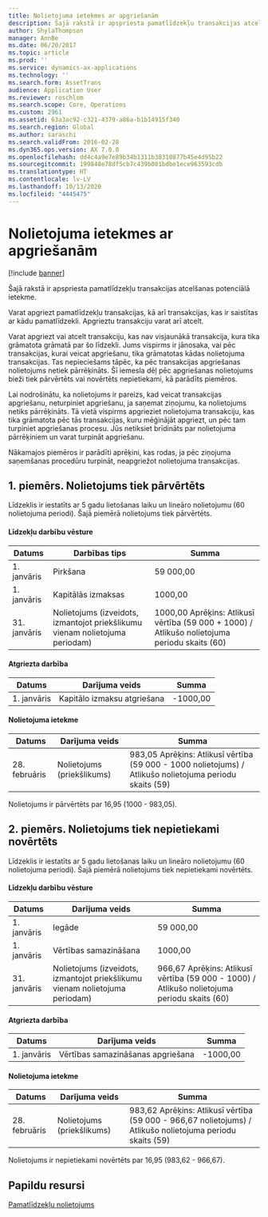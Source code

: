 ```yaml
---
title: Nolietojuma ietekmes ar apgriešanām
description: Šajā rakstā ir apspriesta pamatlīdzekļu transakcijas atcelšanas potenciālā ietekme.
author: ShylaThompson
manager: AnnBe
ms.date: 06/20/2017
ms.topic: article
ms.prod: ''
ms.service: dynamics-ax-applications
ms.technology: ''
ms.search.form: AssetTrans
audience: Application User
ms.reviewer: roschlom
ms.search.scope: Core, Operations
ms.custom: 2961
ms.assetid: 63a3ac92-c321-4379-a86a-b1b14915f340
ms.search.region: Global
ms.author: saraschi
ms.search.validFrom: 2016-02-28
ms.dyn365.ops.version: AX 7.0.0
ms.openlocfilehash: dd4c4a9e7e89b34b1311b38310877b45e4d95b22
ms.sourcegitcommit: 199848e78df5cb7c439b001bdbe1ece963593cdb
ms.translationtype: HT
ms.contentlocale: lv-LV
ms.lasthandoff: 10/13/2020
ms.locfileid: "4445475"
---
```

# <a name="depreciation-effects-with-reversals"></a>Nolietojuma ietekmes ar apgriešanām

[!include [banner](../includes/banner.md)]

Šajā rakstā ir apspriesta pamatlīdzekļu transakcijas atcelšanas potenciālā ietekme. 

Varat apgriezt pamatlīdzekļu transakcijas, kā arī transakcijas, kas ir saistītas ar kādu pamatlīdzekli. Apgrieztu transakciju varat arī atcelt. 

Varat apgriezt vai atcelt transakciju, kas nav visjaunākā transakcija, kura tika grāmatota grāmatā par šo līdzekli. Jums vispirms ir jānosaka, vai pēc transakcijas, kurai veicat apgriešanu, tika grāmatotas kādas nolietojuma transakcijas. Tas nepieciešams tāpēc, ka pēc transakcijas apgriešanas nolietojums netiek pārrēķināts. Šī iemesla dēļ pēc apgriešanas nolietojums bieži tiek pārvērtēts vai novērtēts nepietiekami, kā parādīts piemēros. 

Lai nodrošinātu, ka nolietojums ir pareizs, kad veicat transakcijas apgriešanu, neturpiniet apgriešanu, ja saņemat ziņojumu, ka nolietojums netiks pārrēķināts. Tā vietā vispirms apgrieziet nolietojuma transakciju, kas tika grāmatota pēc tās transakcijas, kuru mēģinājāt apgriezt, un pēc tam turpiniet apgriešanas procesu. Jūs netiksiet brīdināts par nolietojuma pārrēķiniem un varat turpināt apgriešanu. 

Nākamajos piemēros ir parādīti aprēķini, kas rodas, ja pēc ziņojuma saņemšanas procedūru turpināt, neapgriežot nolietojuma transakcijas.

## <a name="example-1-depreciation-is-overstated"></a>1. piemērs. Nolietojums tiek pārvērtēts
Līdzeklis ir iestatīts ar 5 gadu lietošanas laiku un lineāro nolietojumu (60 nolietojuma periodi). Šajā piemērā nolietojums tiek pārvērtēts.
#### <a name="asset-transaction-history"></a>Līdzekļu darbību vēsture

| Datums       | Darbības tips                                                          | Summa                                    |
|------------|---------------------------------------------------------------------------|-------------------------------------------|
| 1. janvāris  | Pirkšana                                                               | 59 000,00                                 |
| 1. janvāris  | Kapitālās izmaksas                                                    | 1000,00                                  |
| 31. janvāris | Nolietojums (izveidots, izmantojot priekšlikumu vienam nolietojuma periodam) | 1000,00 Aprēķins: Atlikusī vērtība (59 000 + 1000) / Atlikušo nolietojuma periodu skaits (60) |

#### <a name="reversal-action"></a>Atgriezta darbība

| Datums      | Darījuma veids                | Summa    |
|-----------|---------------------------------|-----------|
| 1. janvāris | Kapitālo izmaksu atgriešana | -1000,00 |

#### <a name="depreciation-effect"></a>Nolietojuma ietekme

| Datums        | Darījuma veids        | Summa                                                                                |
|-------------|-------------------------|---------------------------------------------------------------------------------------|
| 28. februāris | Nolietojums (priekšlikums) | 983,05 Aprēķins: Atlikusī vērtība (59 000 - 1000 nolietojums) / Atlikušo nolietojuma periodu skaits (59) |

Nolietojums ir pārvērtēts par 16,95 (1000 - 983,05).

## <a name="example-2-depreciation-is-understated"></a>2. piemērs. Nolietojums tiek nepietiekami novērtēts
Līdzeklis ir iestatīts ar 5 gadu lietošanas laiku un lineāro nolietojumu (60 nolietojuma periodi). Šajā piemērā nolietojums tiek nepietiekami novērtēts.
#### <a name="asset-transaction-history"></a>Līdzekļu darbību vēsture

| Datums       | Darījuma veids                                                          | Summa                                      |
|------------|---------------------------------------------------------------------------|---------------------------------------------|
| 1. janvāris  | Iegāde                                                               | 59 000,00                                   |
| 1. janvāris  | Vērtības samazināšana                                                     | 1000,00                                    |
| 31. janvāris | Nolietojums (izveidots, izmantojot priekšlikumu vienam nolietojuma periodam) | 966,67 Aprēķins: Atlikusī vērtība (59 000 - 1000) / Atlikušo nolietojuma periodu skaits (60) |

#### <a name="reversal-action"></a>Atgriezta darbība

| Datums      | Darījuma veids               | Summa    |
|-----------|--------------------------------|-----------|
| 1. janvāris | Vērtības samazināšanas apgriešana | -1000,00 |

#### <a name="depreciation-effect"></a>Nolietojuma ietekme

| Datums        | Darījuma veids        | Summa                                                                                       |
|-------------|-------------------------|----------------------------------------------------------------------------------------------|
| 28. februāris | Nolietojums (priekšlikums) | 983,62 Aprēķins: Atlikusī vērtība (59 000 - 966,67 nolietojums) / Atlikušo nolietojuma periodu skaits (59) |

Nolietojums ir nepietiekami novērtēts par 16,95 (983,62 - 966,67).



<a name="additional-resources"></a>Papildu resursi
--------

[Pamatlīdzekļu nolietojums](fixed-asset-depreciation.md)



